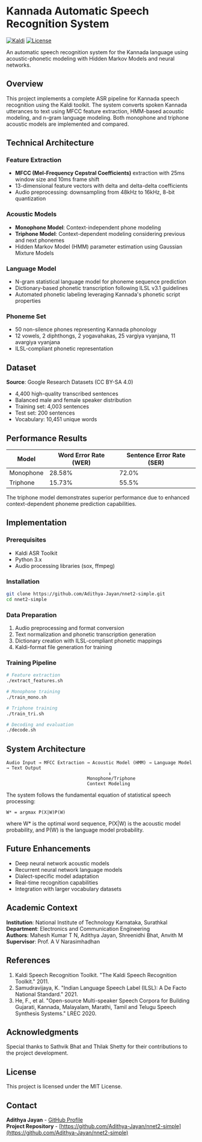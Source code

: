 # Kannada Automatic Speech Recognition System

[![Kaldi](https://img.shields.io/badge/Kaldi-ASR-blue.svg)](https://kaldi-asr.org/)
[![License](https://img.shields.io/badge/License-MIT-yellow.svg)](LICENSE)

An automatic speech recognition system for the Kannada language using acoustic-phonetic modeling with Hidden Markov Models and neural networks.

## Overview

This project implements a complete ASR pipeline for Kannada speech recognition using the Kaldi toolkit. The system converts spoken Kannada utterances to text using MFCC feature extraction, HMM-based acoustic modeling, and n-gram language modeling. Both monophone and triphone acoustic models are implemented and compared.

## Technical Architecture

### Feature Extraction
- **MFCC (Mel-Frequency Cepstral Coefficients)** extraction with 25ms window size and 10ms frame shift
- 13-dimensional feature vectors with delta and delta-delta coefficients
- Audio preprocessing: downsampling from 48kHz to 16kHz, 8-bit quantization

### Acoustic Models
- **Monophone Model**: Context-independent phone modeling
- **Triphone Model**: Context-dependent modeling considering previous and next phonemes
- Hidden Markov Model (HMM) parameter estimation using Gaussian Mixture Models

### Language Model
- N-gram statistical language model for phoneme sequence prediction
- Dictionary-based phonetic transcription following ILSL v3.1 guidelines
- Automated phonetic labeling leveraging Kannada's phonetic script properties

### Phoneme Set
- 50 non-silence phones representing Kannada phonology
- 12 vowels, 2 diphthongs, 2 yogavahakas, 25 vargiya vyanjana, 11 avargiya vyanjana
- ILSL-compliant phonetic representation

## Dataset

**Source**: Google Research Datasets (CC BY-SA 4.0)
- 4,400 high-quality transcribed sentences
- Balanced male and female speaker distribution
- Training set: 4,003 sentences
- Test set: 200 sentences
- Vocabulary: 10,451 unique words

## Performance Results

| Model | Word Error Rate (WER) | Sentence Error Rate (SER) |
|-------|----------------------|---------------------------|
| Monophone | 28.58% | 72.0% |
| Triphone | 15.73% | 55.5% |

The triphone model demonstrates superior performance due to enhanced context-dependent phoneme prediction capabilities.

## Implementation

### Prerequisites
- Kaldi ASR Toolkit
- Python 3.x
- Audio processing libraries (sox, ffmpeg)

### Installation
```bash
git clone https://github.com/Adithya-Jayan/nnet2-simple.git
cd nnet2-simple
```

### Data Preparation
1. Audio preprocessing and format conversion
2. Text normalization and phonetic transcription generation
3. Dictionary creation with ILSL-compliant phonetic mappings
4. Kaldi-format file generation for training

### Training Pipeline
```bash
# Feature extraction
./extract_features.sh

# Monophone training
./train_mono.sh

# Triphone training
./train_tri.sh

# Decoding and evaluation
./decode.sh
```

## System Architecture

```
Audio Input → MFCC Extraction → Acoustic Model (HMM) → Language Model → Text Output
                                      ↓
                              Monophone/Triphone
                              Context Modeling
```

The system follows the fundamental equation of statistical speech processing:
```
W* = argmax P(X|W)P(W)
```
where W* is the optimal word sequence, P(X|W) is the acoustic model probability, and P(W) is the language model probability.

## Future Enhancements

- Deep neural network acoustic models
- Recurrent neural network language models
- Dialect-specific model adaptation
- Real-time recognition capabilities
- Integration with larger vocabulary datasets

## Academic Context

**Institution**: National Institute of Technology Karnataka, Surathkal  
**Department**: Electronics and Communication Engineering  
**Authors**: Mahesh Kumar T N, Adithya Jayan, Shreenidhi Bhat, Anvith M  
**Supervisor**: Prof. A V Narasimhadhan  

## References

1. Kaldi Speech Recognition Toolkit. "The Kaldi Speech Recognition Toolkit." 2011.
2. Samudravijaya, K. "Indian Language Speech Label (ILSL): A De Facto National Standard." 2021.
3. He, F., et al. "Open-source Multi-speaker Speech Corpora for Building Gujarati, Kannada, Malayalam, Marathi, Tamil and Telugu Speech Synthesis Systems." LREC 2020.

## Acknowledgments

Special thanks to Sathvik Bhat and Thilak Shetty for their contributions to the project development.

## License

This project is licensed under the MIT License.

## Contact

**Adithya Jayan** - [GitHub Profile](https://github.com/Adithya-Jayan)  
**Project Repository** - [https://github.com/Adithya-Jayan/nnet2-simple](https://github.com/Adithya-Jayan/nnet2-simple)
